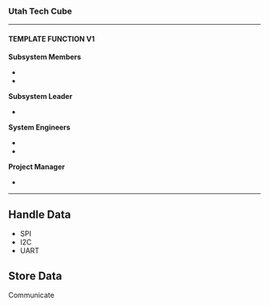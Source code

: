 ### Utah Tech Cube

---
#### **TEMPLATE** **FUNCTION** **V1**

**Subsystem Members**

* 
* 

**Subsystem Leader**

* 

**System Engineers**

* 
* 

**Project Manager**

* 

---


## Handle Data

* SPI
* I2C
* UART

## Store Data



Communicate